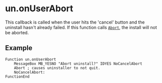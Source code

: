 # un.onUserAbort

This callback is called when the user hits the 'cancel' button and the uninstall hasn't already failed. If this function calls [`Abort`][1], the install will not be aborted.

## Example

    Function un.onUserAbort
        MessageBox MB_YESNO "Abort uninstall?" IDYES NoCancelAbort
        Abort ; causes uninstaller to not quit.
        NoCancelAbort:
    FunctionEnd

[1]: ../Commands/Abort.md
